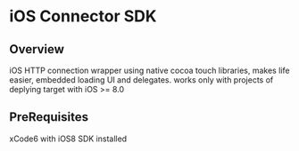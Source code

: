 # iOS Connector SDK
## Overview
iOS HTTP connection wrapper using native cocoa touch libraries, makes life easier, embedded loading UI and delegates.
works only with projects of deplying target with iOS >= 8.0
## PreRequisites
xCode6 with iOS8 SDK installed
